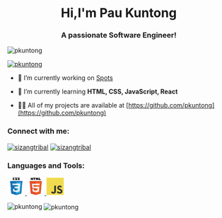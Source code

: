 <h1 align="center">Hi,I'm Pau Kuntong</h1>
<h3 align="center">A passionate Software Engineer!</h3>

<p align="left"> <img src="https://komarev.com/ghpvc/?username=pkuntong&label=Profile%20views&color=0e75b6&style=flat" alt="pkuntong" /> </p>

<p align="left"> <a href="https://github.com/ryo-ma/github-profile-trophy"><img src="https://github-profile-trophy.vercel.app/?username=pkuntong" alt="pkuntong" /></a> </p>

- 🔭 I’m currently working on [Spots](https://github.com/pkuntong/se_project_spots)

- 🌱 I’m currently learning **HTML, CSS, JavaScript, React**

- 👨‍💻 All of my projects are available at [https://github.com/pkuntong](https://github.com/pkuntong)

<h3 align="left">Connect with me:</h3>
<p align="left">
<a href="https://twitter.com/sizangtribal" target="blank"><img align="center" src="https://raw.githubusercontent.com/rahuldkjain/github-profile-readme-generator/master/src/images/icons/Social/twitter.svg" alt="sizangtribal" height="30" width="40" /></a>
<a href="https://instagram.com/sizangtribal" target="blank"><img align="center" src="https://raw.githubusercontent.com/rahuldkjain/github-profile-readme-generator/master/src/images/icons/Social/instagram.svg" alt="sizangtribal" height="30" width="40" /></a>
</p>

<h3 align="left">Languages and Tools:</h3>
<p align="left"> <a href="https://www.w3schools.com/css/" target="_blank" rel="noreferrer"> <img src="https://raw.githubusercontent.com/devicons/devicon/master/icons/css3/css3-original-wordmark.svg" alt="css3" width="40" height="40"/> </a> <a href="https://www.w3.org/html/" target="_blank" rel="noreferrer"> <img src="https://raw.githubusercontent.com/devicons/devicon/master/icons/html5/html5-original-wordmark.svg" alt="html5" width="40" height="40"/> </a> <a href="https://developer.mozilla.org/en-US/docs/Web/JavaScript" target="_blank" rel="noreferrer"> <img src="https://raw.githubusercontent.com/devicons/devicon/master/icons/javascript/javascript-original.svg" alt="javascript" width="40" height="40"/> </a> </p>

<p><img align="left" src="https://github-readme-stats.vercel.app/api/top-langs?username=pkuntong&show_icons=true&locale=en&layout=compact" alt="pkuntong" /></p>

<p>&nbsp;<img align="center" src="https://github-readme-stats.vercel.app/api?username=pkuntong&show_icons=true&locale=en" alt="pkuntong" /></p>
